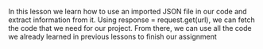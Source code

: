 In this lesson we learn how to use an imported JSON file in our code and extract information from it. Using response = request.get(url), we can fetch the code that we need for our project. From there, we can use all the code we already learned in previous lessons to finish our assignment
